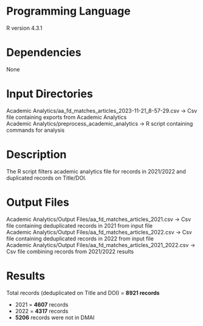 # Programming Language
R version 4.3.1

# Dependencies
None

# Input Directories
Academic Analytics/aa_fd_matches_articles_2023-11-21_8-57-29.csv -> Csv file containing exports from Academic Analytics  
Academic Analytics/preprocess_academic_analytics -> R script containing commands for analysis  

# Description
The R script filters academic analytics file for records in 2021/2022 and duplicated records on Title/DOI.

# Output Files
Academic Analytics/Output Files/aa_fd_matches_articles_2021.csv -> Csv file containing deduplicated records in 2021 from input file  
Academic Analytics/Output Files/aa_fd_matches_articles_2022.csv -> Csv file containing deduplicated records in 2022 from input file  
Academic Analytics/Output Files/aa_fd_matches_articles_2021_2022.csv -> Csv file combining records from 2021/2022 results  

# Results
Total records (deduplicated on Title and DOI) = **8921 records**
- 2021 = **4607** records
- 2022 = **4317** records
- **5206** records were not in DMAI
